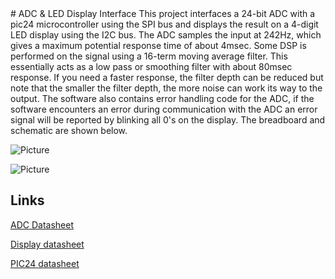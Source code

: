 <snippet>
<content>
# ADC & LED Display Interface
This project interfaces a 24-bit ADC with a pic24 microcontroller using the SPI bus and displays the result on a 4-digit LED display using the I2C bus. The ADC samples the input at 242Hz, which gives a maximum potential response time of about 4msec. Some DSP is performed on the signal using a 16-term moving average filter. This essentially acts as a low pass or smoothing filter with about 80msec response.  If you need a faster response, the filter depth can be reduced but note that the smaller the filter depth, the more noise can work its way to the output. The software also contains error handling code for the ADC, if the software encounters an error during communication with the ADC an error signal will be reported by blinking all 0's on the display.
The breadboard and schematic are shown below. 
 
![Picture](https://cloud.githubusercontent.com/assets/7320156/5474628/d6537276-85e0-11e4-924c-47e41891e6b8.JPG)

![Picture](https://cloud.githubusercontent.com/assets/7320156/5476600/a5bb01b8-85f1-11e4-88fc-7242de7033e1.JPG)
 
## Links
 
 [ADC Datasheet](http://www.analog.com/static/imported-files/data_sheets/AD7798_7799.pdf)
 
 [Display datasheet](http://www.adafruit.com/products/878)
 
 [PIC24 datasheet](http://ww1.microchip.com/downloads/en/DeviceDoc/39897c.pdf)
 





